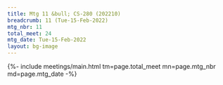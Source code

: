 ```yaml
---
title: Mtg 11 &bull; CS-280 (202210)
breadcrumb: 11 (Tue-15-Feb-2022)
mtg_nbr: 11
total_meet: 24
mtg_date: Tue-15-Feb-2022
layout: bg-image
---
```


{%- include meetings/main.html
    tm=page.total_meet
    mn=page.mtg_nbr
    md=page.mtg_date
-%}
